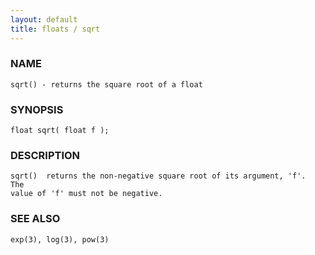 ```yaml
---
layout: default
title: floats / sqrt
---
```


### NAME

    sqrt() - returns the square root of a float

### SYNOPSIS

    float sqrt( float f );

### DESCRIPTION

    sqrt()  returns the non-negative square root of its argument, 'f'.  The
    value of 'f' must not be negative.

### SEE ALSO

    exp(3), log(3), pow(3)
